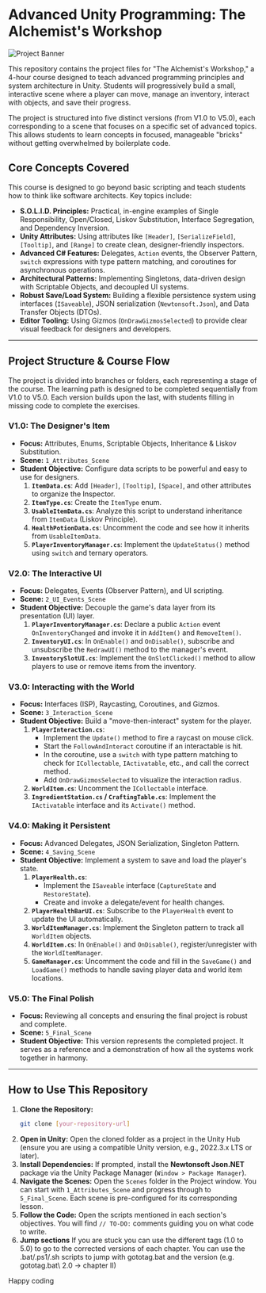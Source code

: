 # Advanced Unity Programming: The Alchemist's Workshop

![Project Banner]()

This repository contains the project files for "The Alchemist's Workshop," a 4-hour course designed to teach advanced programming principles and system architecture in Unity. Students will progressively build a small, interactive scene where a player can move, manage an inventory, interact with objects, and save their progress.

The project is structured into five distinct versions (from V1.0 to V5.0), each corresponding to a scene that focuses on a specific set of advanced topics. This allows students to learn concepts in focused, manageable "bricks" without getting overwhelmed by boilerplate code.

## Core Concepts Covered

This course is designed to go beyond basic scripting and teach students how to think like software architects. Key topics include:

*   **S.O.L.I.D. Principles:** Practical, in-engine examples of Single Responsibility, Open/Closed, Liskov Substitution, Interface Segregation, and Dependency Inversion.
*   **Unity Attributes:** Using attributes like `[Header]`, `[SerializeField]`, `[Tooltip]`, and `[Range]` to create clean, designer-friendly inspectors.
*   **Advanced C# Features:** Delegates, `Action` events, the Observer Pattern, `switch` expressions with type pattern matching, and coroutines for asynchronous operations.
*   **Architectural Patterns:** Implementing Singletons, data-driven design with Scriptable Objects, and decoupled UI systems.
*   **Robust Save/Load System:** Building a flexible persistence system using interfaces (`ISaveable`), JSON serialization (`Newtonsoft.Json`), and Data Transfer Objects (DTOs).
*   **Editor Tooling:** Using Gizmos (`OnDrawGizmosSelected`) to provide clear visual feedback for designers and developers.

---

## Project Structure & Course Flow

The project is divided into branches or folders, each representing a stage of the course. The learning path is designed to be completed sequentially from V1.0 to V5.0. Each version builds upon the last, with students filling in missing code to complete the exercises.

### **V1.0: The Designer's Item**
*   **Focus:** Attributes, Enums, Scriptable Objects, Inheritance & Liskov Substitution.
*   **Scene:** `1_Attributes_Scene`
*   **Student Objective:** Configure data scripts to be powerful and easy to use for designers.
    1.  **`ItemData.cs`**: Add `[Header]`, `[Tooltip]`, `[Space]`, and other attributes to organize the Inspector.
    2.  **`ItemType.cs`**: Create the `ItemType` enum.
    3.  **`UsableItemData.cs`**: Analyze this script to understand inheritance from `ItemData` (Liskov Principle).
    4.  **`HealthPotionData.cs`**: Uncomment the code and see how it inherits from `UsableItemData`.
    5.  **`PlayerInventoryManager.cs`**: Implement the `UpdateStatus()` method using `switch` and ternary operators.

### **V2.0: The Interactive UI**
*   **Focus:** Delegates, Events (Observer Pattern), and UI scripting.
*   **Scene:** `2_UI_Events_Scene`
*   **Student Objective:** Decouple the game's data layer from its presentation (UI) layer.
    1.  **`PlayerInventoryManager.cs`**: Declare a public `Action` event `OnInventoryChanged` and invoke it in `AddItem()` and `RemoveItem()`.
    2.  **`InventoryUI.cs`**: In `OnEnable()` and `OnDisable()`, subscribe and unsubscribe the `RedrawUI()` method to the manager's event.
    3.  **`InventorySlotUI.cs`**: Implement the `OnSlotClicked()` method to allow players to use or remove items from the inventory.

### **V3.0: Interacting with the World**
*   **Focus:** Interfaces (ISP), Raycasting, Coroutines, and Gizmos.
*   **Scene:** `3_Interaction_Scene`
*   **Student Objective:** Build a "move-then-interact" system for the player.
    1.  **`PlayerInteraction.cs`**: 
        *   Implement the `Update()` method to fire a raycast on mouse click.
        *   Start the `FollowAndInteract` coroutine if an interactable is hit.
        *   In the coroutine, use a `switch` with type pattern matching to check for `ICollectable`, `IActivatable`, etc., and call the correct method.
        *   Add `OnDrawGizmosSelected` to visualize the interaction radius.
    2.  **`WorldItem.cs`**: Uncomment the `ICollectable` interface.
    3.  **`IngredientStation.cs` / `CraftingTable.cs`**: Implement the `IActivatable` interface and its `Activate()` method.

### **V4.0: Making it Persistent**
*   **Focus:** Advanced Delegates, JSON Serialization, Singleton Pattern.
*   **Scene:** `4_Saving_Scene`
*   **Student Objective:** Implement a system to save and load the player's state.
    1.  **`PlayerHealth.cs`**: 
        *   Implement the `ISaveable` interface (`CaptureState` and `RestoreState`).
        *   Create and invoke a delegate/event for health changes.
    2.  **`PlayerHealthBarUI.cs`**: Subscribe to the `PlayerHealth` event to update the UI automatically.
    3.  **`WorldItemManager.cs`**: Implement the Singleton pattern to track all `WorldItem` objects.
    4.  **`WorldItem.cs`**: In `OnEnable()` and `OnDisable()`, register/unregister with the `WorldItemManager`.
    5.  **`GameManager.cs`**: Uncomment the code and fill in the `SaveGame()` and `LoadGame()` methods to handle saving player data and world item locations.

### **V5.0: The Final Polish**
*   **Focus:** Reviewing all concepts and ensuring the final project is robust and complete.
*   **Scene:** `5_Final_Scene`
*   **Student Objective:** This version represents the completed project. It serves as a reference and a demonstration of how all the systems work together in harmony.

---

## How to Use This Repository

1.  **Clone the Repository:**
    ```bash
    git clone [your-repository-url]
    ```
2.  **Open in Unity:** Open the cloned folder as a project in the Unity Hub (ensure you are using a compatible Unity version, e.g., 2022.3.x LTS or later).
3.  **Install Dependencies:** If prompted, install the **Newtonsoft Json.NET** package via the Unity Package Manager (`Window > Package Manager`).
4.  **Navigate the Scenes:** Open the `Scenes` folder in the Project window. You can start with `1_Attributes_Scene` and progress through to `5_Final_Scene`. Each scene is pre-configured for its corresponding lesson.
5.  **Follow the Code:** Open the scripts mentioned in each section's objectives. You will find `// TO-DO:` comments guiding you on what code to write.
6.  **Jump sections** If you are stuck you can use the different tags (1.0 to 5.0) to go to the corrected versions of each chapter. You can use the .bat/.ps1/.sh scripts to jump with gototag.bat and the version 
    (e.g. gototag.bat\ 2.0 -> chapter II)

Happy coding

